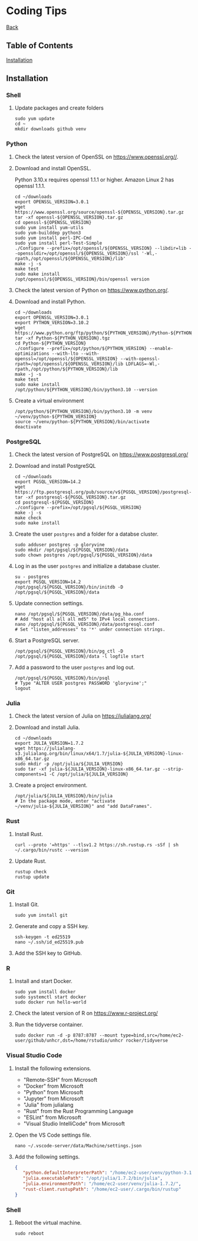 # Coding Tips

[Back](index.md)

## Table of Contents

[Installation](#installation)

## Installation

### Shell

1. Update packages and create folders

   ```Shell
   sudo yum update
   cd ~
   mkdir downloads github venv
   ```

### Python

1. Check the latest version of OpenSSL on <https://www.openssl.org//>.

2. Download and install OpenSSL.

   Python 3.10.x requires openssl 1.1.1 or higher. Amazon Linux 2 has openssl 1.1.1.

   ```Shell
   cd ~/downloads
   export OPENSSL_VERSION=3.0.1
   wget https://www.openssl.org/source/openssl-${OPENSSL_VERSION}.tar.gz
   tar -xf openssl-${OPENSSL_VERSION}.tar.gz
   cd openssl-${OPENSSL_VERSION}
   sudo yum install yum-utils
   sudo yum-builddep python3
   sudo yum install perl-IPC-Cmd
   sudo yum install perl-Test-Simple
   ./Configure --prefix=/opt/openssl/${OPENSSL_VERSION} --libdir=lib --openssldir=/opt/openssl/${OPENSSL_VERSION}/ssl '-Wl,-rpath,/opt/openssl/${OPENSSL_VERSION}/lib'
   make -j -s
   make test
   sudo make install
   /opt/openssl/${OPENSSL_VERSION}/bin/openssl version
   ```

4. Check the latest version of Python on <https://www.python.org/>.

5. Download and install Python.

   ```Shell
   cd ~/downloads
   export OPENSSL_VERSION=3.0.1
   export PYTHON_VERSION=3.10.2
   wget https://www.python.org/ftp/python/${PYTHON_VERSION}/Python-${PYTHON_VERSION}.tgz
   tar -xf Python-${PYTHON_VERSION}.tgz
   cd Python-${PYTHON_VERSION}
   ./configure --prefix=/opt/python/${PYTHON_VERSION} --enable-optimizations --with-lto --with-openssl=/opt/openssl/${OPENSSL_VERSION} --with-openssl-rpath=/opt/openssl/${OPENSSL_VERSION}/lib LDFLAGS=-Wl,-rpath,/opt/python/${PYTHON_VERSION}/lib
   make -j -s
   make test
   sudo make install
   /opt/python/${PYTHON_VERSION}/bin/python3.10 --version
   ```

6. Create a virtual environment

   ```Shell
   /opt/python/${PYTHON_VERSION}/bin/python3.10 -m venv ~/venv/python-${PYTHON_VERSION}
   source ~/venv/python-${PYTHON_VERSION}/bin/activate
   deactivate   
   ```

### PostgreSQL

1. Check the latest version of PostgreSQL on <https://www.postgresql.org/>

2. Download and install PostgreSQL

   ```Shell
   cd ~/downloads
   export PGSQL_VERSION=14.2
   wget https://ftp.postgresql.org/pub/source/v${PGSQL_VERSION}/postgresql-${PGSQL_VERSION}.tar.gz
   tar -xf postgresql-${PGSQL_VERSION}.tar.gz
   cd postgresql-${PGSQL_VERSION}
   ./configure --prefix=/opt/pgsql/${PGSQL_VERSION}
   make -j -s
   make check
   sudo make install
   ```

3. Create the user `postgres` and a folder for a databse cluster.

   ```Shell
   sudo adduser postgres -p gloryvine
   sudo mkdir /opt/pgsql/${PGSQL_VERSION}/data
   sudo chown postgres /opt/pgsql/${PGSQL_VERSION}/data
   ```

4. Log in as the user `postgres` and initialize a database cluster.

   ```Shell
   su - postgres
   export PGSQL_VERSION=14.2
   /opt/pgsql/${PGSQL_VERSION}/bin/initdb -D /opt/pgsql/${PGSQL_VERSION}/data
   ```

5. Update connection settings.

   ```Shell
   nano /opt/pgsql/${PGSQL_VERSION}/data/pg_hba.conf
   # Add "host all all all md5" to IPv4 local connections.
   nano /opt/pgsql/${PGSQL_VERSION}/data/postgresql.conf
   # Set "listen_addresses" to '*' under connection strings.
   ```

6. Start a PostgreSQL server.

   ```Shell
   /opt/pgsql/${PGSQL_VERSION}/bin/pg_ctl -D /opt/pgsql/${PGSQL_VERSION}/data -l logfile start
   ```

7. Add a password to the user `postgres` and log out.

   ```Shell
   /opt/pgsql/${PGSQL_VERSION}/bin/psql
   # Type "ALTER USER postgres PASSWORD 'gloryvine';"
   logout
   ```

### Julia

1. Check the latest version of Julia on <https://julialang.org/>

2. Download and install Julia.

   ```Shell
   cd ~/downloads
   export JULIA_VERSION=1.7.2
   wget https://julialang-s3.julialang.org/bin/linux/x64/1.7/julia-${JULIA_VERSION}-linux-x86_64.tar.gz
   sudo mkdir -p /opt/julia/${JULIA_VERSION}
   sudo tar -xf julia-${JULIA_VERSION}-linux-x86_64.tar.gz --strip-components=1 -C /opt/julia/${JULIA_VERSION}
   ```

3. Create a project environment.

   ```Shell
   /opt/julia/${JULIA_VERSION}/bin/julia
   # In the package mode, enter "activate ~/venv/julia-${JULIA_VERSION}" and "add DataFrames".
   ```

### Rust

1. Install Rust.

   ```Shell
   curl --proto '=https' --tlsv1.2 https://sh.rustup.rs -sSf | sh
   ~/.cargo/bin/rustc --version
   ```

2. Update Rust.

   ```Shell
   rustup check
   rustup update
   ```

### Git

1. Install Git.

   ```Shell
   sudo yum install git
   ```

2. Generate and copy a SSH key.

   ```Shell
   ssh-keygen -t ed25519
   nano ~/.ssh/id_ed25519.pub
   ```

3. Add the SSH key to GitHub.

### R

1. Install and start Docker.

   ```Shell
   sudo yum install docker
   sudo systemctl start docker
   sudo docker run hello-world
   ```

2. Check the latest version of R on <https://www.r-project.org/>

3. Run the tidyverse container.

   ```Shell
   sudo docker run -d -p 8787:8787 --mount type=bind,src=/home/ec2-user/github/unhcr,dst=/home/rstudio/unhcr rocker/tidyverse
   ```

### Visual Studio Code

1. Install the following extensions.

   - "Remote-SSH" from Microsoft
   - "Docker" from Microsoft
   - "Python" from Microsoft
   - "Jupyter" from Microsoft
   - "Julia" from julialang
   - "Rust" from the Rust Programming Language
   - "ESLint" from Microsoft
   - "Visual Studio IntelliCode" from Microsoft

3. Open the VS Code settings file.

   ```Shell
   nano ~/.vscode-server/data/Machine/settings.json
   ```

4. Add the following settings.

   ```JSON
   {
      "python.defaultInterpreterPath": "/home/ec2-user/venv/python-3.10.2/bin/python",
      "julia.executablePath": "/opt/julia/1.7.2/bin/julia",
      "julia.environmentPath": "/home/ec2-user/venv/julia-1.7.2/",
      "rust-client.rustupPath": "/home/ec2-user/.cargo/bin/rustup"
   }
   ```

### Shell

1. Reboot the virtual machine.

   ```Shell
   sudo reboot
   ```
